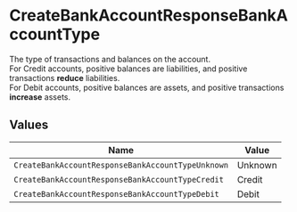# CreateBankAccountResponseBankAccountType

The type of transactions and balances on the account.  
For Credit accounts, positive balances are liabilities, and positive transactions **reduce** liabilities.  
For Debit accounts, positive balances are assets, and positive transactions **increase** assets.


## Values

| Name                                              | Value                                             |
| ------------------------------------------------- | ------------------------------------------------- |
| `CreateBankAccountResponseBankAccountTypeUnknown` | Unknown                                           |
| `CreateBankAccountResponseBankAccountTypeCredit`  | Credit                                            |
| `CreateBankAccountResponseBankAccountTypeDebit`   | Debit                                             |